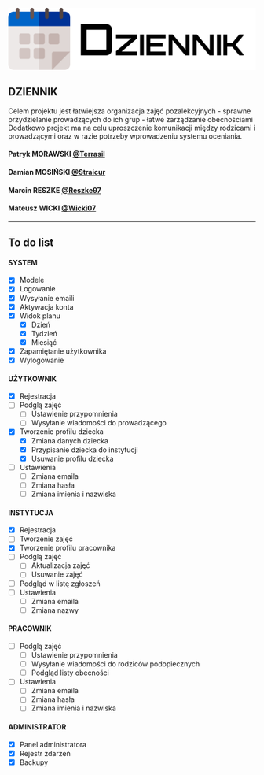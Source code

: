 ![logo](aplikacja/src/img/logo.png)

## DZIENNIK
Celem projektu jest łatwiejsza organizacja zajęć pozalekcyjnych - sprawne przydzielanie prowadzących do ich grup - łatwe zarządzanie obecnościami Dodatkowo projekt ma na celu uproszczenie komunikacji między rodzicami i prowadzącymi oraz w razie potrzeby wprowadzeniu systemu oceniania.
#### Patryk MORAWSKI [@Terrasil](https://github.com/Terrasil)
#### Damian MOSIŃSKI [@Straicur](https://github.com/Straicur)
#### Marcin RESZKE [@Reszke97](https://github.com/Reszke97)
#### Mateusz WICKI [@Wicki07](https://github.com/Wicki07)


---


## To do list
#### **SYSTEM**
- [x] Modele
- [x] Logowanie
- [x] Wysyłanie emaili
- [x] Aktywacja konta
- [x] Widok planu
  - [x] Dzień
  - [x] Tydzień
  - [x] Miesiąć
- [x] Zapamiętanie użytkownika
- [x] Wylogowanie
#### **UŻYTKOWNIK**
- [x] Rejestracja
- [ ] Podglą zajęć
  - [ ] Ustawienie przypomnienia
  - [ ] Wysyłanie wiadomości do prowadzącego
- [x] Tworzenie profilu dziecka
  - [x] Zmiana danych dziecka
  - [x] Przypisanie dziecka do instytucji
  - [x] Usuwanie profilu dziecka
- [ ] Ustawienia
  - [ ] Zmiana emaila
  - [ ] Zmiana hasła
  - [ ] Zmiana imienia i nazwiska
#### **INSTYTUCJA**
- [x] Rejestracja
- [ ] Tworzenie zajęć
- [x] Tworzenie profilu pracownika
- [ ] Podglą zajęć
  - [ ] Aktualizacja zajęć
  - [ ] Usuwanie zajęć
- [ ] Podgląd w listę zgłoszeń
- [ ] Ustawienia
  - [ ] Zmiana emaila
  - [ ] Zmiana nazwy
#### **PRACOWNIK**
- [ ] Podglą zajęć
  - [ ] Ustawienie przypomnienia
  - [ ] Wysyłanie wiadomości do rodziców podopiecznych
  - [ ] Podgląd listy obecności
- [ ] Ustawienia
  - [ ] Zmiana emaila
  - [ ] Zmiana hasła
  - [ ] Zmiana imienia i nazwiska
#### **ADMINISTRATOR**
- [x] Panel administratora
- [x] Rejestr zdarzeń
- [x] Backupy
